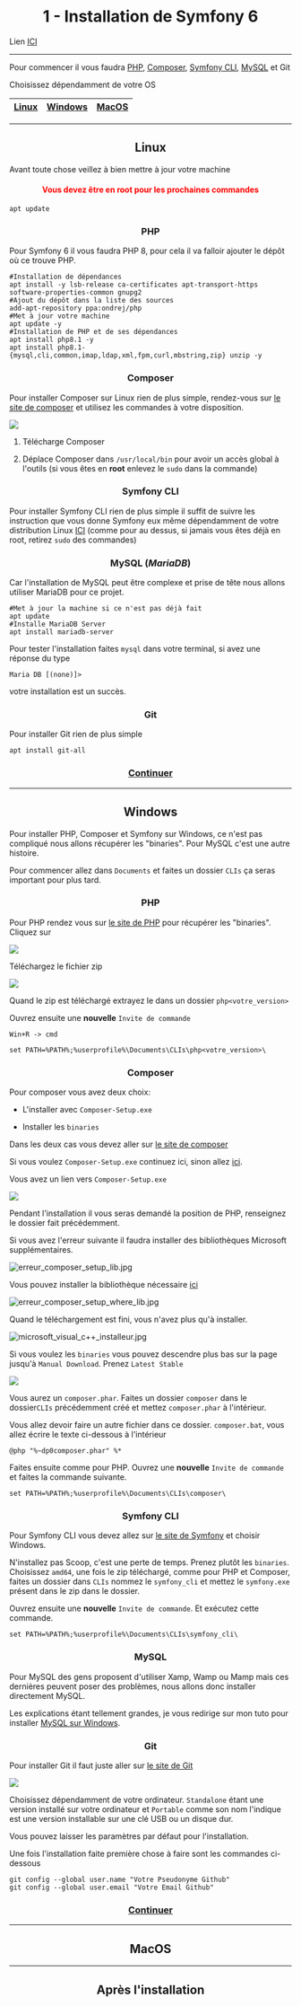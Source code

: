 <h1 align="center">1 - Installation de Symfony 6</h1>

Lien [ICI](https://www.youtube.com/watch?v=kuKb3VfcTWE&list=PLBq3aRiVuwyzI0MT4LhvwqkVenz5pF_DM)

---

Pour commencer il vous faudra [PHP](https://www.php.net/downloads.php), [Composer](https://getcomposer.org/download/), [Symfony CLI](https://symfony.com/download), [MySQL](https://dev.mysql.com/downloads/cluster/) et Git

Choisissez dépendamment de votre OS

| [Linux](#setup-linux) | [Windows](#setup-windows) | [MacOS](#setup-macos) |
|:---------------------:|:-------------------------:|:---------------------:|

---

<h2 align="center"><a id="setup-linux">Linux</a></h2>

Avant toute chose veillez à bien mettre à jour votre machine

<h4 style="color:red;" align="center">
Vous devez être en root pour les prochaines commandes
</h4>

```shell
apt update
```

<h3 align="center">PHP</h3>

Pour Symfony 6 il vous faudra PHP 8, pour cela il va falloir ajouter le dépôt où ce trouve PHP. 

```shell
#Installation de dépendances
apt install -y lsb-release ca-certificates apt-transport-https software-properties-common gnupg2
#Ajout du dépôt dans la liste des sources
add-apt-repository ppa:ondrej/php
#Met à jour votre machine
apt update -y
#Installation de PHP et de ses dépendances
apt install php8.1 -y
apt install php8.1-{mysql,cli,common,imap,ldap,xml,fpm,curl,mbstring,zip} unzip -y
```

<h3 align="center">Composer</h3>

Pour installer Composer sur Linux rien de plus simple, rendez-vous sur [le site de composer](https://getcomposer.org/download/) et utilisez les commandes à votre disposition.

![](https://raw.githubusercontent.com/H4zeSt0rm/ECommerce/master/assets/01%20-%20Installation%20de%20Symfony%206/composer_php_cli.png)

1. Télécharge Composer

2. Déplace Composer dans `/usr/local/bin` pour avoir un accès global à l'outils (si vous êtes en **root** enlevez le `sudo` dans la commande)

<h3 align="center">Symfony CLI</h3>

Pour installer Symfony CLI rien de plus simple il suffit de suivre les instruction que vous donne Symfony eux même dépendamment de votre distribution Linux [ICI](https://symfony.com/download) (comme pour au dessus, si jamais vous êtes déjà en root, retirez `sudo` des commandes)

<h3 align="center">MySQL (<i>MariaDB</i>)</h3>

Car l'installation de MySQL peut être complexe et prise de tête nous allons utiliser MariaDB pour ce projet.

```shell
#Met à jour la machine si ce n'est pas déjà fait
apt update
#Installe MariaDB Server
apt install mariadb-server
```

Pour tester l'installation faites `mysql` dans votre terminal, si avez une réponse du type

```shell
Maria DB [(none)]>
```

votre installation est un succès.

<h3 align="center">Git</h3>

Pour installer Git rien de plus simple

```shell
apt install git-all
```

<h3 align="center"><a href="#setup-end">Continuer</a></h3>

---

<h2 align="center"><a id="setup-windows">Windows</a></h2>

Pour installer PHP, Composer et Symfony sur Windows, ce n'est pas compliqué nous allons récupérer les "binaries". Pour MySQL c'est une autre histoire.

Pour commencer allez dans `Documents` et faites un dossier `CLIs` ça seras important pour plus tard.

<h3 align="center">PHP</h3>

Pour PHP rendez vous sur [le site de PHP](https://www.php.net/downloads.php) pour récupérer les "binaries". Cliquez sur 

![](./assets/01%20-%20Installation%20de%20Symfony%206/php_win_downloads.png)

Téléchargez le fichier zip

![](./assets/01%20-%20Installation%20de%20Symfony%206/php_chose_zip.png)

Quand le zip est téléchargé extrayez le dans un dossier `php<votre_version>`

Ouvrez ensuite une **nouvelle** `Invite de commande`

`Win+R -> cmd`

```shell
set PATH=%PATH%;%userprofile%\Documents\CLIs\php<votre_version>\
```

<h3 align="center">Composer</h3>

Pour composer vous avez deux choix:

- L'installer avec `Composer-Setup.exe`

- Installer les `binaries`

Dans les deux cas vous devez aller sur [le site de composer](https://getcomposer.org/download/)

Si vous voulez `Composer-Setup.exe` continuez ici, sinon allez [ici](#use_composer_binaries).

Vous avez un lien vers `Composer-Setup.exe`

![](./assets/01%20-%20Installation%20de%20Symfony%206/composer_setup_exe.png)

Pendant l'installation il vous seras demandé la position de PHP, renseignez le dossier fait précédemment.

Si vous avez l'erreur suivante il faudra installer des bibliothèques Microsoft supplémentaires.

![erreur_composer_setup_lib.jpg](./assets/01%20-%20Installation%20de%20Symfony%206/erreur_composer_setup_lib.jpg)

Vous pouvez installer la bibliothèque nécessaire [ici](https://visualstudio.microsoft.com/fr/downloads/)

![erreur_composer_setup_where_lib.jpg](./assets/01%20-%20Installation%20de%20Symfony%206/erreur_composer_setup_where_lib.jpg)

Quand le téléchargement est fini, vous n'avez plus qu'à installer.

![microsoft_visual_c++_installeur.jpg](./assets/01%20-%20Installation%20de%20Symfony%206/microsoft_visual_c++_installeur.jpg)

<a id="use_composer_binaries"></a>

Si vous voulez les `binaries` vous pouvez descendre plus bas sur la page jusqu'à `Manual Download`. Prenez `Latest Stable`

![](./assets/01%20-%20Installation%20de%20Symfony%206/composer_binaries.png)

Vous aurez un `composer.phar`. Faites un dossier `composer` dans le dossier`CLIs` précédemment créé et mettez `composer.phar` à l'intérieur.

Vous allez devoir faire un autre fichier dans ce dossier. `composer.bat`, vous allez écrire  le texte ci-dessous à l'intérieur

```batch
@php "%~dp0composer.phar" %*
```

Faites ensuite comme pour PHP. Ouvrez une **nouvelle** `Invite de commande` et faites la commande suivante.

```shell
set PATH=%PATH%;%userprofile%\Documents\CLIs\composer\
```

<h3 align="center">Symfony CLI</h3>

Pour Symfony CLI vous devez allez sur [le site de Symfony](https://symfony.com/download) et choisir Windows.

N'installez pas Scoop, c'est une perte de temps. Prenez plutôt les `binaries`. Choisissez `amd64`, une fois le zip téléchargé, comme pour PHP et Composer, faites un dossier dans `CLIs` nommez le `symfony_cli` et mettez le `symfony.exe` présent dans le zip dans le dossier.

Ouvrez ensuite une **nouvelle** `Invite de commande`. Et exécutez cette commande.

```shell
set PATH=%PATH%;%userprofile%\Documents\CLIs\symfony_cli\
```

<h3 align="center">MySQL</h3>

Pour MySQL des gens proposent d'utiliser Xamp, Wamp ou Mamp mais ces dernières peuvent poser des problèmes, nous allons donc installer directement MySQL.

Les explications étant tellement grandes, je vous redirige sur mon tuto pour installer [MySQL sur Windows](https://github.com/H4zeSt0rm/CoursPHP/blob/master/Installer%20MySQL%20sur%20Windows.md).

<h3 align="center">Git</h3>

Pour installer Git il faut juste aller sur [le site de Git](https://git-scm.com/download/win)

![](./assets/01%20-%20Installation%20de%20Symfony%206/git_homepage.png)

Choisissez dépendamment de votre ordinateur. `Standalone` étant une version installé sur votre ordinateur et `Portable` comme son nom l'indique est une version installable sur une clé USB ou un disque dur.

Vous pouvez laisser les paramètres par défaut pour l'installation.

Une fois l'installation faite première chose à faire sont les commandes ci-dessous

```shell
git config --global user.name "Votre Pseudonyme Github"
git config --global user.email "Votre Email Github"
```

<h3 align="center"><a href="#setup-end">Continuer</a></h3>

---

<h2 align="center"><a id="setup-macos">MacOS</a></h2>

---

<h2 align="center"><a id="setup-end">Après l'installation</a></h2>
